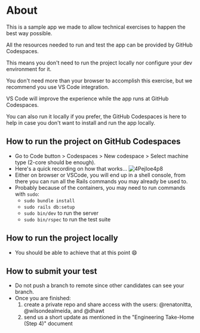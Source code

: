# About

This is a sample app we made to allow technical exercises to happen the best way possible.

All the resources needed to run and test the app can be provided by GitHub Codespaces.

This means you don't need to run the project locally nor configure your dev environment for it.

You don't need more than your browser to accomplish this exercise, but we recommend you use VS Code integration.

VS Code will improve the experience while the app runs at GitHub Codespaces.

You can also run it locally if you prefer, the GitHub Codespaces is here to help in case you don't want to install and run the app locally.


## How to run the project on GitHub Codespaces
- Go to Code button > Codespaces > New codespace > Select machine type (2-core should be enough).
- Here's a quick recording on how that works...
![4PejIoe4p8](https://user-images.githubusercontent.com/6395112/157670995-0340ce21-2ec1-4796-9df3-601f073004a5.gif)
- Either on browser or VSCode, you will end up in a shell console, from there you can run all the Rails commands you may already be used to.
- Probably because of the containers, you may need to run commands with `sudo`:
  - `sudo bundle install`
  - `sudo rails db:setup`
  - `sudo bin/dev` to run the server
  - `sudo bin/rspec` to run the test suite

## How to run the project locally
- You should be able to achieve that at this point 😄

## How to submit your test

- Do not push a branch to remote since other candidates can see your branch.
- Once you are finished:
  1. create a private repo and share access with the users: @renatonitta, @wilsondealmeida, and @dhawt
  2. send us a short update as mentioned in the "Engineering Take-Home (Step 4)" document
